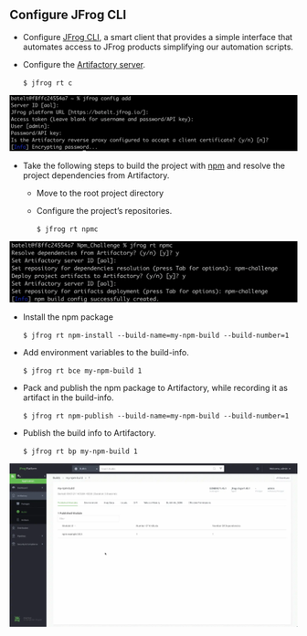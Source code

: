 ## Configure JFrog CLI

* Configure [JFrog CLI](https://www.jfrog.com/confluence/display/CLI/), a smart client that provides a simple interface that automates access to JFrog products simplifying our automation scripts.

* Configure the [Artifactory server](https://www.jfrog.com/confluence/display/CLI/CLI+for+JFrog+Artifactory#CLIforJFrogArtifactory-Configuration).
  
  `$ jfrog rt c`


![](image/screenshot6.png)

* Take the following steps to build the project with [npm](https://www.jfrog.com/confluence/display/CLI/CLI+for+JFrog+Artifactory#CLIforJFrogArtifactory-BuildingNpmPackagesUsingtheNpmClient) and resolve the project dependencies from Artifactory.
   * Move to the root project directory
   * Configure the project’s repositories.
    
     `$ jfrog rt npmc`
     
![](image/screenshot7.webp)

* Install the npm package
  
  `$ jfrog rt npm-install --build-name=my-npm-build --build-number=1`

* Add environment variables to the build-info.
  
  `$ jfrog rt bce my-npm-build 1`
  
* Pack and publish the npm package to Artifactory, while recording it as artifact in the build-info.
  
   `$ jfrog rt npm-publish --build-name=my-npm-build --build-number=1`

* Publish the build info to Artifactory.
  
   `$ jfrog rt bp my-npm-build 1`
   
![](image/screenshot8.webp)
